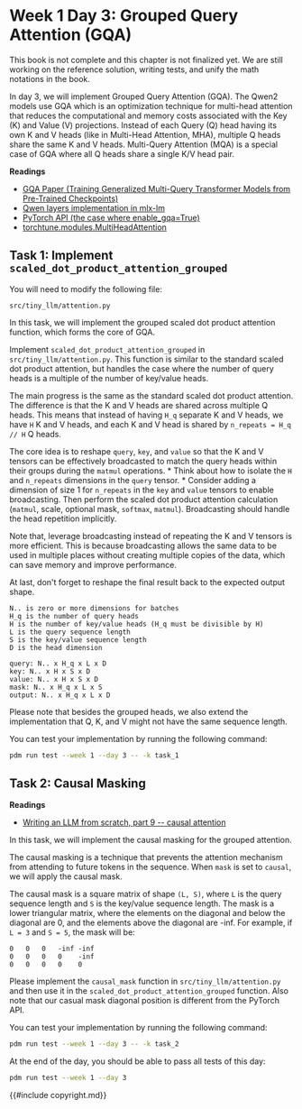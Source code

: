 # Week 1 Day 3: Grouped Query Attention (GQA)

<div class="warning">

This book is not complete and this chapter is not finalized yet. We are still working on the reference solution, writing
tests, and unify the math notations in the book.

</div>

In day 3, we will implement Grouped Query Attention (GQA). The Qwen2 models use GQA which is an optimization technique for multi-head attention that reduces the computational and memory costs associated with the Key (K) and Value (V) projections. Instead of each Query (Q) head having its own K and V heads (like in Multi-Head Attention, MHA), multiple Q heads share the same K and V heads. Multi-Query Attention (MQA) is a special case of GQA where all Q heads share a single K/V head pair.


**Readings**

*   [GQA Paper (Training Generalized Multi-Query Transformer Models from Pre-Trained Checkpoints)](https://arxiv.org/abs/2305.13245)
*   [Qwen layers implementation in mlx-lm](https://github.com/ml-explore/mlx-lm/blob/main/mlx_lm/models/qwen2.py)
*   [PyTorch API (the case where enable_gqa=True)](https://pytorch.org/docs/stable/generated/torch.nn.functional.scaled_dot_product_attention.html)
*   [torchtune.modules.MultiHeadAttention](https://pytorch.org/torchtune/0.3/generated/torchtune.modules.MultiHeadAttention.html)

## Task 1: Implement `scaled_dot_product_attention_grouped`

You will need to modify the following file:

```
src/tiny_llm/attention.py
```

In this task, we will implement the grouped scaled dot product attention function, which forms the core of GQA.

Implement `scaled_dot_product_attention_grouped` in `src/tiny_llm/attention.py`. This function is similar to the standard scaled dot product attention, but handles the case where the number of query heads is a multiple of the number of key/value heads.

The main progress is the same as the standard scaled dot product attention. The difference is that the K and V heads are shared across multiple Q heads. This means that instead of having `H_q` separate K and V heads, we have `H` K and V heads, and each K and V head is shared by `n_repeats = H_q // H` Q heads.  

The core idea is to reshape `query`, `key`, and `value` so that the K and V tensors can be effectively broadcasted to match the query heads within their groups during the `matmul` operations.
    *   Think about how to isolate the `H` and `n_repeats` dimensions in the `query` tensor.
    *   Consider adding a dimension of size 1 for `n_repeats` in the `key` and `value` tensors to enable broadcasting.
Then perform the scaled dot product attention calculation (`matmul`, scale, optional mask, `softmax`, `matmul`). Broadcasting should handle the head repetition implicitly.

Note that, leverage broadcasting instead of repeating the K and V tensors is more efficient. This is because broadcasting allows the same data to be used in multiple places without creating multiple copies of the data, which can save memory and improve performance.

At last, don't forget to reshape the final result back to the expected output shape.

```
N.. is zero or more dimensions for batches
H_q is the number of query heads
H is the number of key/value heads (H_q must be divisible by H)
L is the query sequence length
S is the key/value sequence length
D is the head dimension

query: N.. x H_q x L x D
key: N.. x H x S x D
value: N.. x H x S x D
mask: N.. x H_q x L x S
output: N.. x H_q x L x D
```

Please note that besides the grouped heads, we also extend the implementation that Q, K, and V might not have the same
sequence length.

You can test your implementation by running the following command:

```bash
pdm run test --week 1 --day 3 -- -k task_1
```

## Task 2: Causal Masking

**Readings**

- [Writing an LLM from scratch, part 9 -- causal attention](https://www.gilesthomas.com/2025/03/llm-from-scratch-9-causal-attention)

In this task, we will implement the causal masking for the grouped attention.

The causal masking is a technique that prevents the attention mechanism from attending to future tokens in the sequence.
When `mask` is set to `causal`, we will apply the causal mask.

The causal mask is a square matrix of shape `(L, S)`, where `L` is the query sequence length and `S` is the key/value sequence length.
The mask is a lower triangular matrix, where the elements on the diagonal and below the diagonal are 0, and the elements above the diagonal are -inf. For example, if `L = 3` and `S = 5`, the mask will be:

```
0   0   0   -inf -inf
0   0   0   0    -inf
0   0   0   0    0
```

Please implement the `causal_mask` function in `src/tiny_llm/attention.py` and then use it in the `scaled_dot_product_attention_grouped` function. Also note that our casual mask diagonal position is different from the PyTorch API.

You can test your implementation by running the following command:

```bash
pdm run test --week 1 --day 3 -- -k task_2
```

At the end of the day, you should be able to pass all tests of this day:

```bash
pdm run test --week 1 --day 3
```

{{#include copyright.md}}
